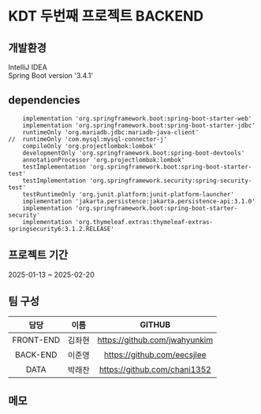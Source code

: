 # KDT 두번째 프로젝트 BACKEND
  
## 개발환경
  
IntelliJ IDEA  
Spring Boot version '3.4.1'  
  
## dependencies
  
```declarative
	implementation 'org.springframework.boot:spring-boot-starter-web'
	implementation 'org.springframework.boot:spring-boot-starter-jdbc'
	runtimeOnly 'org.mariadb.jdbc:mariadb-java-client'
//	runtimeOnly 'com.mysql:mysql-connector-j'
	compileOnly 'org.projectlombok:lombok'
	developmentOnly 'org.springframework.boot:spring-boot-devtools'
	annotationProcessor 'org.projectlombok:lombok'
	testImplementation 'org.springframework.boot:spring-boot-starter-test'
	testImplementation 'org.springframework.security:spring-security-test'
	testRuntimeOnly 'org.junit.platform:junit-platform-launcher'
	implementation 'jakarta.persistence:jakarta.persistence-api:3.1.0'
	implementation 'org.springframework.boot:spring-boot-starter-security'
	implementation 'org.thymeleaf.extras:thymeleaf-extras-springsecurity6:3.1.2.RELEASE'
```
  
  
## 프로젝트 기간
2025-01-13 ~ 2025-02-20  
  
## 팀 구성
|      담당      |  이름   |             GITHUB              |
|:------------:|:-----:|:-------------------------------:|
|  FRONT-END   |  김좌현  |  https://github.com/jwahyunkim  |
|   BACK-END   |  이준영  |   https://github.com/eecsjlee   |
|     DATA     |  박래찬  |  https://github.com/chani1352   |
  
## 메모
  

